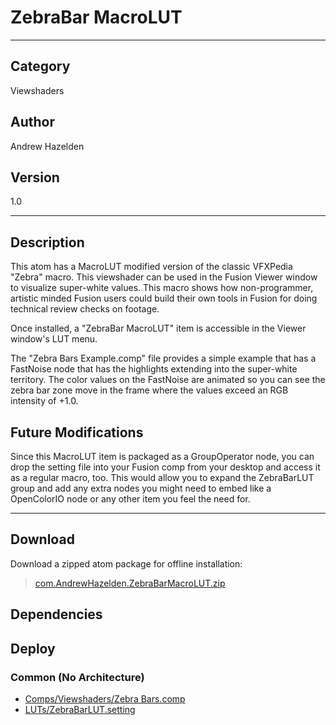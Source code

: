 # ZebraBar MacroLUT
___

## Category
Viewshaders

## Author
Andrew Hazelden

## Version
1.0

___

## Description
<p>This atom has a MacroLUT modified version of the classic VFXPedia "Zebra" macro. This viewshader can be used in the Fusion Viewer window to visualize super-white values. This macro shows how non-programmer, artistic minded Fusion users could build their own tools in Fusion for doing technical review checks on footage.</p>

<p>Once installed, a "ZebraBar MacroLUT" item is accessible in the Viewer window's LUT menu.</p>

<p>The "Zebra Bars Example.comp" file provides a simple example that has a FastNoise node that has the highlights extending into the super-white territory. The color values on the FastNoise are animated so you can see the zebra bar zone move in the frame where the values exceed an RGB intensity of +1.0.</p>

<h2>Future Modifications</h2>
<p>Since this MacroLUT item is packaged as a GroupOperator node, you can drop the setting file into your Fusion comp from your desktop and access it as a regular macro, too.  This would allow you to expand the ZebraBarLUT group and add any extra nodes you might need to embed like a OpenColorIO node or any other item you feel the need for.</p>

___

## Download

Download a zipped atom package for offline installation:
> [com.AndrewHazelden.ZebraBarMacroLUT.zip](https://gitlab.com/WeSuckLess/Reactor/-/archive/master/Reactor-master.zip?path=Atoms/com.AndrewHazelden.ZebraBarMacroLUT)  

## Dependencies

## Deploy

### Common (No Architecture)

<ul>
<li><a href="https://gitlab.com/WeSuckLess/Reactor/-/blob/master/Atoms/com.AndrewHazelden.ZebraBarMacroLUT/Comps/Viewshaders/Zebra Bars.comp?ref_type=heads">Comps/Viewshaders/Zebra Bars.comp</a></li>
<li><a href="https://gitlab.com/WeSuckLess/Reactor/-/blob/master/Atoms/com.AndrewHazelden.ZebraBarMacroLUT/LUTs/ZebraBarLUT.setting?ref_type=heads">LUTs/ZebraBarLUT.setting</a></li>
</ul>

